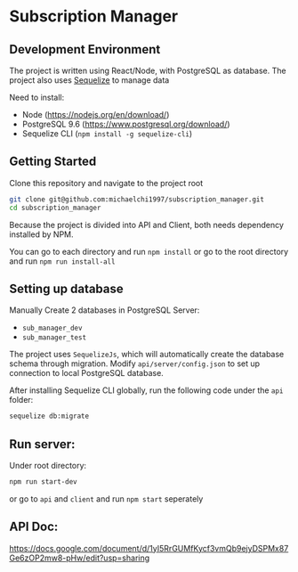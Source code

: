 # Subscription Manager

## Development Environment

The project is written using React/Node, with PostgreSQL as database. The project also uses [Sequelize](http://docs.sequelizejs.com/) to manage data

Need to install: 
- Node (https://nodejs.org/en/download/)
- PostgreSQL 9.6 (https://www.postgresql.org/download/)
- Sequelize CLI (```npm install -g sequelize-cli```)

## Getting Started
Clone this repository and navigate to the project root

```bash
git clone git@github.com:michaelchi1997/subscription_manager.git
cd subscription_manager
```

Because the project is divided into API and Client, both needs dependency installed by NPM. 

You can go to each directory and run `npm install` or go to the root directory and run `npm run install-all`

## Setting up database

Manually Create 2 databases in PostgreSQL Server: 
- `sub_manager_dev`
- `sub_manager_test`

The project uses `SequelizeJs`, which will automatically create the database schema through migration. Modify `api/server/config.json` to set up connection to local PostgreSQL database. 

After installing Sequelize CLI globally, run the following code under the `api` folder:

```bash
sequelize db:migrate
```

## Run server:

Under root directory:

```bash
npm run start-dev
```

or go to `api` and `client` and run `npm start` seperately


## API Doc:

https://docs.google.com/document/d/1yI5RrGUMfKycf3vmQb9ejyDSPMx87Ge6zOP2mw8-pHw/edit?usp=sharing
